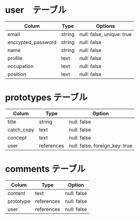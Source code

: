 # user　テーブル
| Colum              | Type   | Options                   |
|--------------------|--------|---------------------------|
| email              | string | null: false, unique: true |
| encrypted_password | string | null: false               |
| name               | string | null: false               |
| profile            | text   | null: false               |
| occupation         | text   | null: false               |
| position           | text   | null: false               |

# prototypes テーブル
| Colum      | Type       | Option                         |
|------------|------------|--------------------------------|
| title      | string     | null: false                    |
| catch_copy | text       | null: false                    |
| concept    | text       | null: false                    |
| user       | references | null: false, foreign_key: true |

# comments テーブル
| Colum      | Type       | Option                         |
|------------|------------|--------------------------------|
| content    | text       | null: false                    |
| prototype  | references | null: false                    |
| user       | references | null: false                    |